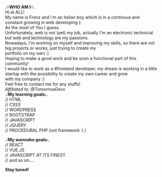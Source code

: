 <b>.::WHO AM I::.</b> <br/>
Hi at ALL! <br/>
My name is Frenz and i'm an italian boy which is in a continous and constant growing in web developing (: <br/>
As the most of You I guess. <br/>
Unfortunately, web is not (yet) my job, actually I'm an electronic technicial but web and technology are my passions.<br/>
Nowadays, i'm working on myself and improving my skills, so there are not big projects or works, just trying to create my<br/> 
portfolio on my own :)<br/>
Hoping to make a good work and be soon a functional part of this community!<br/>
I would like to work as a #frontend developer, my dream is working in a little startup with the possibility to create my own career and grow<br>
with my company :)<br>
Feel free to contact me for any stuffs! </br>
*Affiliated to: @TomorrowDevs*</br>
<b>.:My learning goals:.</b><br/>
// HTML <br/>
// CSS3<br/>
// WORDPRESS<br/>
// BOOTSTRAP<br/>
// JAVASCRIPT <br/>
// JQUERY<br/>
// PROCEDURAL PHP (not framework :\ )<br/>

<b>.:My wannabe goals:.</b><br/>
// REACT<br/>
// VUE.JS<br/>
// JAVASCRIPT AT ITS FINEST<br/>
// and so on....<br/>

<b>Stay tuned!</b> 

